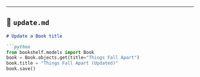
---

## 📄 `update.md`

```markdown
# Update a Book title

```python
from bookshelf.models import Book
book = Book.objects.get(title="Things Fall Apart")
book.title = "Things Fall Apart (Updated)"
book.save()
